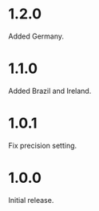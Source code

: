 # 1.2.0

Added Germany.

# 1.1.0

Added Brazil and Ireland.

# 1.0.1

Fix precision setting.

# 1.0.0

Initial release.
